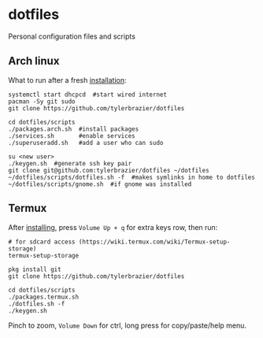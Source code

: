 # dotfiles
Personal configuration files and scripts

## Arch linux
What to run after a fresh [installation][1]:
```
systemctl start dhcpcd  #start wired internet
pacman -Sy git sudo
git clone https://github.com/tylerbrazier/dotfiles

cd dotfiles/scripts
./packages.arch.sh  #install packages
./services.sh       #enable services
./superuseradd.sh   #add a user who can sudo

su <new user>
./keygen.sh  #generate ssh key pair
git clone git@github.com:tylerbrazier/dotfiles ~/dotfiles
~/dotfiles/scripts/dotfiles.sh -f  #makes symlinks in home to dotfiles
~/dotfiles/scripts/gnome.sh  #if gnome was installed
```

## Termux
After [installing][2], press `Volume Up + q` for extra keys row, then run:
```
# for sdcard access (https://wiki.termux.com/wiki/Termux-setup-storage)
termux-setup-storage

pkg install git
git clone https://github.com/tylerbrazier/dotfiles

cd dotfiles/scripts
./packages.termux.sh
./dotfiles.sh -f
./keygen.sh
```
Pinch to zoom, `Volume Down` for ctrl, long press for copy/paste/help menu.

[1]: https://wiki.archlinux.org/index.php/installation_guide
[2]: https://play.google.com/store/apps/details?id=com.termux&hl=en
